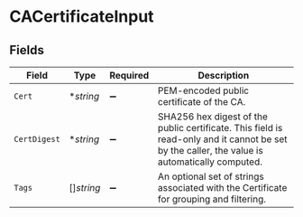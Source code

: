 # CACertificateInput


## Fields

| Field                                                                                                                                         | Type                                                                                                                                          | Required                                                                                                                                      | Description                                                                                                                                   |
| --------------------------------------------------------------------------------------------------------------------------------------------- | --------------------------------------------------------------------------------------------------------------------------------------------- | --------------------------------------------------------------------------------------------------------------------------------------------- | --------------------------------------------------------------------------------------------------------------------------------------------- |
| `Cert`                                                                                                                                        | **string*                                                                                                                                     | :heavy_minus_sign:                                                                                                                            | PEM-encoded public certificate of the CA.                                                                                                     |
| `CertDigest`                                                                                                                                  | **string*                                                                                                                                     | :heavy_minus_sign:                                                                                                                            | SHA256 hex digest of the public certificate. This field is read-only and it cannot be set by the caller, the value is automatically computed. |
| `Tags`                                                                                                                                        | []*string*                                                                                                                                    | :heavy_minus_sign:                                                                                                                            | An optional set of strings associated with the Certificate for grouping and filtering.                                                        |